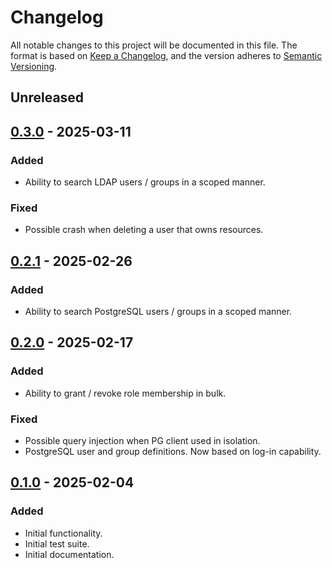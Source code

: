 # Changelog

All notable changes to this project will be documented in this file.
The format is based on [Keep a Changelog][docs-changelog], and the version adheres to [Semantic Versioning][docs-semver].


## Unreleased

## [0.3.0][changes-0.3.0] - 2025-03-11
### Added
- Ability to search LDAP users / groups in a scoped manner.
### Fixed
- Possible crash when deleting a user that owns resources.

## [0.2.1][changes-0.2.1] - 2025-02-26
### Added
- Ability to search PostgreSQL users / groups in a scoped manner.

## [0.2.0][changes-0.2.0] - 2025-02-17
### Added
- Ability to grant / revoke role membership in bulk.
### Fixed
- Possible query injection when PG client used in isolation.
- PostgreSQL user and group definitions. Now based on log-in capability.

## [0.1.0][changes-0.1.0] - 2025-02-04
### Added
- Initial functionality.
- Initial test suite.
- Initial documentation.


[changes-0.1.0]: https://github.com/canonical/postgresql-ldap-sync/releases/tag/v0.1.0
[changes-0.2.0]: https://github.com/canonical/postgresql-ldap-sync/compare/v0.1.0...v0.2.0
[changes-0.2.1]: https://github.com/canonical/postgresql-ldap-sync/compare/v0.2.0...v0.2.1
[changes-0.3.0]: https://github.com/canonical/postgresql-ldap-sync/compare/v0.2.1...v0.3.0
[docs-changelog]: https://keepachangelog.com/en/1.0.0/
[docs-semver]: https://semver.org/spec/v2.0.0.html
